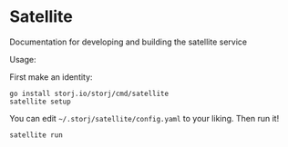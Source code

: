 # Satellite

Documentation for developing and building the satellite service

Usage:

First make an identity:
```
go install storj.io/storj/cmd/satellite
satellite setup
```

You can edit `~/.storj/satellite/config.yaml` to your liking. Then run it!

```
satellite run
```
